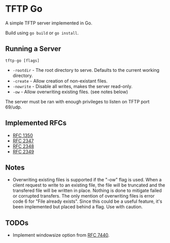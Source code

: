 # TFTP Go

A simple TFTP server implemented in Go.

Build using `go build` or `go install`.

## Running a Server

`tftp-go [flags]`

- `-rootdir` - The root directory to serve. Defaults to the current working directory.
- `-create` - Allow creation of non-existant files.
- `-nowrite` - Disable all writes, makes the server read-only.
- `-ow` - Allow overwriting existing files. (see notes below)

The server must be ran with enough privileges to listen on TFTP port 69/udp.

## Implemented RFCs

- [RFC 1350](https://tools.ietf.org/html/rfc1350)
- [RFC 2347](https://tools.ietf.org/html/rfc2347)
- [RFC 2348](https://tools.ietf.org/html/rfc2348)
- [RFC 2349](https://tools.ietf.org/html/rfc2349)

## Notes

- Overwriting existing files is supported if the "-ow" flag is used. When a client request to write
to an existing file, the file will be truncated and the transfered file will be written in place.
Nothing is done to mitigate failed or corrupted transfers. The only mention of overwriting files
is error code 6 for "File already exists". Since this could be a useful feature, it's been
implemented but placed behind a flag. Use with caution.

## TODOs

- Implement windowsize option from [RFC 7440](https://tools.ietf.org/html/rfc7440).
